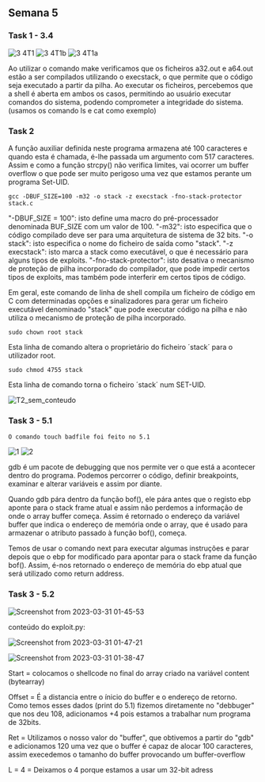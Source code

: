 ## Semana 5

### Task 1 - 3.4

![3 4T1](https://user-images.githubusercontent.com/123839132/226573313-4cbd1ee3-241e-4adc-bc2a-0d70ff299108.png)
![3 4T1b](https://user-images.githubusercontent.com/123839132/226573348-c1aa0daa-d5c5-4d33-a4b5-cd2a25d3a52e.png)
![3 4T1a](https://user-images.githubusercontent.com/123839132/226573337-510136e8-488a-4cd2-88ee-581da9f5d6be.png)

Ao utilizar o comando make verificamos que os ficheiros a32.out e a64.out estão a ser compilados utilizando o execstack, o que permite que o código seja executado a partir da pilha.
Ao executar os ficheiros, percebemos que a shell é aberta em ambos os casos, permitindo ao usuário executar comandos do sistema, podendo comprometer a integridade do sistema. (usamos os comando ls e cat como exemplo)

### Task 2

A função auxiliar definida neste programa armazena até 100 caracteres e quando esta é chamada, é-lhe passada um argumento com 517 caracteres. Assim e como a função strcpy() não verifica limites, vai ocorrer um buffer overflow o que pode ser muito perigoso uma vez que estamos perante um programa Set-UID.

``gcc -DBUF_SIZE=100 -m32 -o stack -z execstack -fno-stack-protector stack.c``

"-DBUF_SIZE = 100": isto define uma macro do pré-processador denominada BUF_SIZE com um valor de 100.
"-m32": isto especifica que o código compilado deve ser para uma arquitetura de sistema de 32 bits.
"-o stack": isto especifica o nome do ficheiro de saída como "stack".
"-z execstack":  isto marca a stack como executável, o que é necessário para alguns tipos de exploits.
"-fno-stack-protector": isto desativa o mecanismo de proteção de pilha incorporado do compilador, que pode impedir certos tipos de exploits, mas também pode interferir em certos tipos de código.

Em geral, este comando de linha de shell compila um ficheiro de código em C com determinadas opções e sinalizadores para gerar um ficheiro executável denominado "stack" que pode executar código na pilha e não utiliza o mecanismo de proteção de pilha incorporado.

``sudo chown root stack``

Esta linha de comando altera o proprietário do ficheiro ´stack´ para o utilizador root.

``sudo chmod 4755 stack``

Esta linha de comando torna o ficheiro ´stack´ num SET-UID.

![T2_sem_conteudo](https://user-images.githubusercontent.com/123839132/228690902-3d54fd60-b798-4e27-ba19-b17514202665.png)


### Task 3 - 5.1

`` O comando touch badfile foi feito no 5.1 ``

![1](https://user-images.githubusercontent.com/123839132/228990021-17743910-2b16-420b-8bef-5fdff8201b47.png)
![2](https://user-images.githubusercontent.com/123839132/228989994-e8c1beb8-8965-446b-9325-95c2d8e1ef94.png)


gdb é um pacote de debugging que nos permite ver o que está a acontecer dentro do programa. Podemos percorrer o código, definir breakpoints, examinar e alterar variáveis e assim por diante.

Quando gdb pára dentro da função bof(), ele pára antes que o registo ebp aponte para o stack frame atual e assim não perdemos a informação de onde o array buffer começa. Assim é retornado o endereço da variável buffer que indica o endereço de memória onde o array, que é usado para armazenar o atributo passado à função bof(), começa.

Temos de usar o comando next para executar algumas instruções e parar depois que o ebp for modificado para apontar para o stack frame da função bof(). Assim, é-nos retornado o endereço de memória do ebp atual que será utilizado como return address.

### Task 3 - 5.2

![Screenshot from 2023-03-31 01-45-53](https://user-images.githubusercontent.com/123839132/228995075-bfb4f257-375e-47aa-ab86-1e55879c6a13.png)

conteúdo do exploit.py:

![Screenshot from 2023-03-31 01-47-21](https://user-images.githubusercontent.com/123839132/228995307-5b650a85-5491-4e95-8e20-58f63c1e9c32.png)


![Screenshot from 2023-03-31 01-38-47](https://user-images.githubusercontent.com/123839132/228994375-a66cf148-fee1-4389-9007-1016f69168f5.png)

Start = colocamos o shellcode no final do array criado na variável content (bytearray)

Offset =  É a distancia entre o ínicio do buffer e o endereço de retorno. Como temos esses dados (print do 5.1) fizemos diretamente no "debbuger" que nos deu 108, adicionamos +4 pois estamos a trabalhar num programa de 32bits.

Ret = Utilizamos o nosso valor do "buffer", que obtivemos a partir do "gdb" e adicionamos 120 uma vez que o buffer é capaz de alocar 100 caracteres, assim execedemos o tamanho do buffer provocando um buffer-overflow

L = 4 = Deixamos o 4 porque estamos a usar um 32-bit adress
